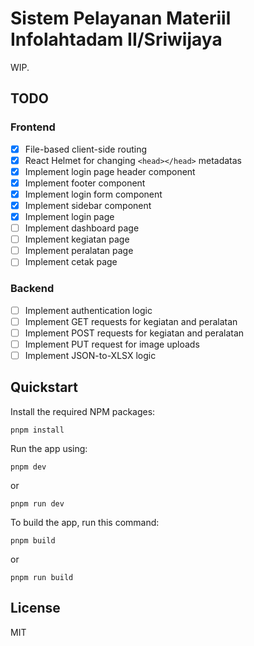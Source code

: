 # Sistem Pelayanan Materiil Infolahtadam II/Sriwijaya

WIP.

## TODO

### Frontend

- [x] File-based client-side routing
- [x] React Helmet for changing `<head></head>` metadatas
- [x] Implement login page header component
- [x] Implement footer component
- [x] Implement login form component
- [x] Implement sidebar component
- [x] Implement login page
- [ ] Implement dashboard page
- [ ] Implement kegiatan page
- [ ] Implement peralatan page
- [ ] Implement cetak page

### Backend

- [ ] Implement authentication logic
- [ ] Implement GET requests for kegiatan and peralatan
- [ ] Implement POST requests for kegiatan and peralatan
- [ ] Implement PUT request for image uploads
- [ ] Implement JSON-to-XLSX logic

## Quickstart

Install the required NPM packages:

```plaintext
pnpm install
```

Run the app using:

```plaintext
pnpm dev
```

or

```plaintext
pnpm run dev
```

To build the app, run this command:

```plaintext
pnpm build
```

or

```plaintext
pnpm run build
```

## License

MIT